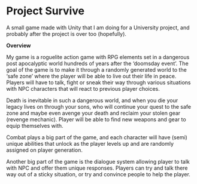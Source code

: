 ﻿<h1>
    <b>Project Survive</b>
</h1>

A small game made with Unity that I am doing for a University project, and probably after the project is over too (hopefully). 

<b>Overview</b>

My game is a roguelite action game with RPG elements set in a dangerous post apocalyptic world hundreds of years after the ‘doomsday event’. The goal of the game is to make it through a randomly generated world to the ‘safe zone’ where the player will be able to live out their life in peace. Players will have to talk, fight or sneak their way through various situations with NPC characters that will react to previous player choices. 

Death is inevitable in such a dangerous world, and when you die your legacy lives on through your sons, who will continue your quest to the safe zone and maybe even avenge your death and reclaim your stolen gear (revenge mechanic). Player will be able to find new weapons and gear to equip themselves with.

Combat plays a big part of the game, and each character will have (semi) unique abilities that unlock as the player levels up and are randomly assigned on player generation.

Another big part of the game is the dialogue system allowing player to talk with NPC and offer them unique responses. Players can try and talk there way out of a sticky situation, or try and convince people to help the player.

